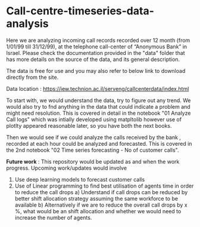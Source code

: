 # Call-centre-timeseries-data-analysis
Here we are analyzing incoming call records recorded over 12 month (from 1/01/99 till 31/12/99), at the telephone call-center of “Anonymous Bank” in Israel. Please check the documentation provided in the "data" folder that has more details on the source of the data, and its general description.

The data is free for use and you may also refer to below link to download directly from the site.

Data location : https://iew.technion.ac.il/serveng/callcenterdata/index.html

To start with, we would understand the data, try to figure out any trend. We would also try to fnd anything in the data that could indicate a problem and might need resolution. This is covered in detail in the notebook "01 Analyze Call logs" which was intially developed using matpltolib however use of plotlty appeared reasonable later, so you have both the next books.

Then we would see if we could analyze the calls received by the bank , recorded at each hour could be analyzed and forecasted. This is covered in the 2nd notebook "02 Time series forecasting - No of customer calls".

**Future work** : This repository would be updated as and when the work progress. Upcoming work/updates would involve
1) Use deep learning models to forecast customer calls 
2) Use of Linear programming to find best utilisation of agents time in order to reduce the call drops
    a) Understand if call drops can be reduced by better shift allocation strategy assuming the same workforce to be available
    b) Alternatively if we are to reduce the overall call drops by x %, what would be an shift allocation and whether we would need to increase the number of agents.
